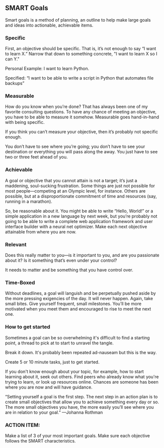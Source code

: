 ## **SMART Goals**
Smart goals is a method of planning, an outline to help make large goals and ideas into actionable, achievable items.


### **Specific** 

First, an objective should be specific. That is, it’s not enough to say “I want to learn X.” Narrow that down to something concrete, "I want to learn X so I can Y." 

Personal Example: I want to learn Python. 

Specified: 
“I want to be able to write a script in Python that automates file backups”

### **Measurable** 

How do you know when you’re done? That has always been one of my favorite consulting questions. To have any chance of meeting an objective, you have to be able to measure it somehow. Measurable goes hand-in-hand with being specific.

If you think you can’t measure your objective, then it’s probably not specific enough.

You don’t have to see where you’re going; you don’t have to see your destination or everything you will pass along the away. You just have to see two or three feet ahead of you.

### **Achievable** 

A goal or objective that you cannot attain is not a target; it’s just a maddening, soul-sucking frustration. Some things are just not possible for most people—competing at an Olympic level, for instance. Others are possible, but at a disproportionate commitment of time and resources (say, running in a marathon).

So, be reasonable about it. You might be able to write “Hello, World!” or a simple application in a new language by next week, but you’re probably not going to be able to write a complete web application framework and user interface builder with a neural net optimizer. Make each next objective attainable from where you are now.

### **Relevant** 

Does this really matter to you—is it important to you, and are you passionate about it? Is it something that’s even under your control?

It needs to matter and be something that you have control over.


### **Time-Boxed**

Without deadlines, a goal will languish and be perpetually pushed aside by the more pressing exigencies of the day. It will never happen. Again, take small bites. Give yourself frequent, small milestones. You’ll be more motivated when you meet them and encouraged to rise to meet the next one.


### How to get started 

Sometimes a goal can be so overwhelming it's difficult to find a starting point, a thread to pick at to start to unravel the tangle. 

Break it down. It's probably been repeated ad-nauseam but this is the way. 

Create 5 or 10 minute tasks, just to get started. 

If you don't know enough about your topic, for example, how to start learning about it, seek out others. Find peers who already know what you're trying to learn, or look up resources online. Chances are someone has been where you are now and will have guidance.

“Setting yourself a goal is the first step. The next step in an action plan is to create small objectives that allow you to achieve something every day or so. The more small objectives you have, the more easily you’ll see where you are in relation to your goal.”
—Johanna Rothman

### ACTION ITEM: 

Make a list of 3 of your most important goals. Make sure each objective follows the SMART characteristics.